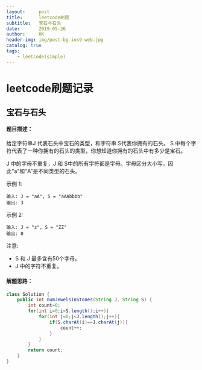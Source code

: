 ```yaml
---
layout:     post
title:      leetcode刷题
subtitle:   宝石与石头
date:       2019-05-26
author:     HK
header-img: img/post-bg-ios9-web.jpg
catalog: true
tags:
    - leetcode(simple)
---
```

# leetcode刷题记录
## 宝石与石头

#### 题目描述：
 给定字符串J 代表石头中宝石的类型，和字符串 S代表你拥有的石头。 S 中每个字符代表了一种你拥有的石头的类型，你想知道你拥有的石头中有多少是宝石。

J 中的字母不重复，J 和 S中的所有字符都是字母。字母区分大小写，因此"a"和"A"是不同类型的石头。

示例 1:

    输入: J = "aA", S = "aAAbbbb"
    输出: 3
示例 2:

    输入: J = "z", S = "ZZ"
    输出: 0

注意:

* S 和 J 最多含有50个字母。
*  J 中的字符不重复。

#### 解题思路：
```java
class Solution {
    public int numJewelsInStones(String J, String S) {
        int count=0;
        for(int i=0;i<S.length();i++){
            for(int j=0;j<J.length();j++){
                if(S.charAt(i)==J.charAt(j)){
                    count++;
                }
            }
        }
        return count;
    }
}
```
